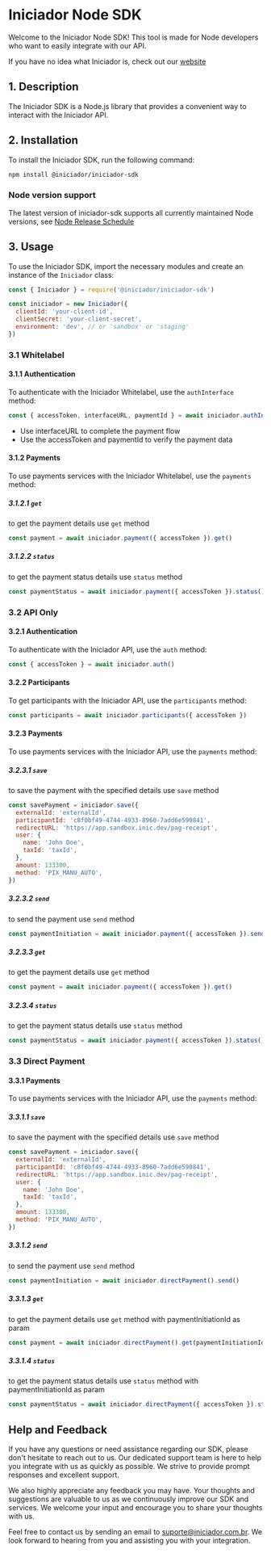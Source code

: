 # Iniciador Node SDK

Welcome to the Iniciador Node SDK! This tool is made for Node
developers who want to easily integrate with our API.

If you have no idea what Iniciador is, check out our [website](https://www.iniciador.com.br/)

## 1. Description

The Iniciador SDK is a Node.js library that provides a convenient way to interact with the Iniciador API.

## 2. Installation

To install the Iniciador SDK, run the following command:

```bash
npm install @iniciador/iniciador-sdk
```

### Node version support

The latest version of iniciador-sdk supports all currently maintained Node versions, see [Node Release Schedule](https://github.com/nodejs/Release#release-schedule)

## 3. Usage

To use the Iniciador SDK, import the necessary modules and create an instance of the `Iniciador` class:

```javascript
const { Iniciador } = require('@iniciador/iniciador-sdk')

const iniciador = new Iniciador({
  clientId: 'your-client-id',
  clientSecret: 'your-client-secret',
  environment: 'dev', // or 'sandbox' or 'staging'
})
```

### 3.1 Whitelabel

#### 3.1.1 Authentication

To authenticate with the Iniciador Whitelabel, use the `authInterface` method:

```javascript
const { accessToken, interfaceURL, paymentId } = await iniciador.authInterface()
```

- Use interfaceURL to complete the payment flow
- Use the accessToken and paymentId to verify the payment data

#### 3.1.2 Payments

To use payments services with the Iniciador Whitelabel, use the `payments` method:

##### 3.1.2.1 `get`

to get the payment details use `get` method

```javascript
const payment = await iniciador.payment({ accessToken }).get()
```

##### 3.1.2.2 `status`

to get the payment status details use `status` method

```javascript
const paymentStatus = await iniciador.payment({ accessToken }).status()
```

### 3.2 API Only

#### 3.2.1 Authentication

To authenticate with the Iniciador API, use the `auth` method:

```javascript
const { accessToken } = await iniciador.auth()
```

#### 3.2.2 Participants

To get participants with the Iniciador API, use the `participants` method:

```javascript
const participants = await iniciador.participants({ accessToken })
```

#### 3.2.3 Payments

To use payments services with the Iniciador API, use the `payments` method:

##### 3.2.3.1 `save`

to save the payment with the specified details use `save` method

```javascript
const savePayment = iniciador.save({
  externalId: 'externalId',
  participantId: 'c8f0bf49-4744-4933-8960-7add6e590841',
  redirectURL: 'https://app.sandbox.inic.dev/pag-receipt',
  user: {
    name: 'John Doe',
    taxId: 'taxId',
  },
  amount: 133300,
  method: 'PIX_MANU_AUTO',
})
```

##### 3.2.3.2 `send`

to send the payment use `send` method

```javascript
const paymentInitiation = await iniciador.payment({ accessToken }).send()
```

##### 3.2.3.3 `get`

to get the payment details use `get` method

```javascript
const payment = await iniciador.payment({ accessToken }).get()
```

##### 3.2.3.4 `status`

to get the payment status details use `status` method

```javascript
const paymentStatus = await iniciador.payment({ accessToken }).status()
```

### 3.3 Direct Payment

#### 3.3.1 Payments

To use payments services with the Iniciador API, use the `payments` method:

##### 3.3.1.1 `save`

to save the payment with the specified details use `save` method

```javascript
const savePayment = iniciador.save({
  externalId: 'externalId',
  participantId: 'c8f0bf49-4744-4933-8960-7add6e590841',
  redirectURL: 'https://app.sandbox.inic.dev/pag-receipt',
  user: {
    name: 'John Doe',
    taxId: 'taxId',
  },
  amount: 133300,
  method: 'PIX_MANU_AUTO',
})
```

##### 3.3.1.2 `send`

to send the payment use `send` method

```javascript
const paymentInitiation = await iniciador.directPayment().send()
```

##### 3.3.1.3 `get`

to get the payment details use `get` method with paymentInitiationId as param

```javascript
const payment = await iniciador.directPayment().get(paymentInitiationId)
```

##### 3.3.1.4 `status`

to get the payment status details use `status` method with paymentInitiationId as param

```javascript
const paymentStatus = await iniciador.directPayment({ accessToken }).status(paymentInitiationId)
```

## Help and Feedback

If you have any questions or need assistance regarding our SDK, please don't hesitate to reach out to us. Our dedicated support team is here to help you integrate with us as quickly as possible. We strive to provide prompt responses and excellent support.

We also highly appreciate any feedback you may have. Your thoughts and suggestions are valuable to us as we continuously improve our SDK and services. We welcome your input and encourage you to share your thoughts with us.

Feel free to contact us by sending an email to suporte@iniciador.com.br. We look forward to hearing from you and assisting you with your integration.
